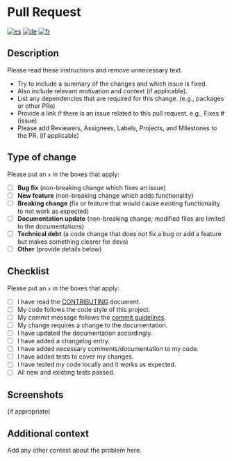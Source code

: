 # Pull Request

<!--
MUlti-language PULL_REQUEST_TEMPLATE support
-->

<!-- [![en](https://img.shields.io/badge/lang-en-red.svg)](PULL_REQUEST_TEMPLATE.md) -->
[![es](https://img.shields.io/badge/lang-es-yellow.svg)](PULL_REQUEST_TEMPLATE.es.md)
[![de](https://img.shields.io/badge/lang-de-black.svg)](PULL_REQUEST_TEMPLATE.de.md)
[![fr](https://img.shields.io/badge/lang-fr-blue.svg)](PULL_REQUEST_TEMPLATE.fr.md)

## Description

Please read these instructions and remove unnecessary text.

- Try to include a summary of the changes and which issue is fixed.
- Also include relevant motivation and context (if applicable).
- List any dependencies that are required for this change. (e.g., packages or other PRs)
- Provide a link if there is an issue related to this pull request. e.g., Fixes # (issue)
- Please add Reviewers, Assignees, Labels, Projects, and Milestones to the PR. (if applicable)

## Type of change

Please put an `x` in the boxes that apply:

- [ ] **Bug fix** (non-breaking change which fixes an issue)
- [ ] **New feature** (non-breaking change which adds functionality)
- [ ] **Breaking change** (fix or feature that would cause existing functionality to not work as expected)
- [ ] **Documentation update** (non-breaking change; modified files are limited to the documentations)
- [ ] **Technical debt** (a code change that does not fix a bug or add a feature but makes something clearer for devs)
- [ ] **Other** (provide details below)

## Checklist

Please put an `x` in the boxes that apply:

- [ ] I have read the [CONTRIBUTING](https://github.com/prasanthrangan/hyprdots/blob/main/CONTRIBUTING.md) document.
- [ ] My code follows the code style of this project.
- [ ] My commit message follows the [commit guidelines](https://github.com/prasanthrangan/hyprdots/blob/main/CONTRIBUTING.md#git-commit-messages).
- [ ] My change requires a change to the documentation.
- [ ] I have updated the documentation accordingly.
- [ ] I have added a changelog entry.
- [ ] I have added necessary comments/documentation to my code.
- [ ] I have added tests to cover my changes.
- [ ] I have tested my code locally and it works as expected.
- [ ] All new and existing tests passed.

## Screenshots

(if appropriate)

## Additional context

Add any other context about the problem here.
